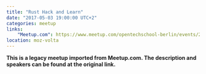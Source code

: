 ```yaml
---
title: "Rust Hack and Learn"
date: "2017-05-03 19:00:00 UTC+2"
categories: meetup 
links:
    "Meetup.com": https://www.meetup.com/opentechschool-berlin/events/238448447/
location: moz-volta
---
```


<strong>This is a legacy meetup imported from Meetup.com. The description and speakers can be found at the original link.</strong>